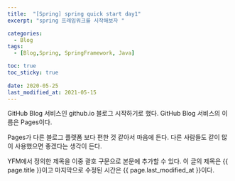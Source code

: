 ```yaml
---
title:  "[Spring] spring quick start day1"
excerpt: "spring 프레임워크를 시작해보자 "

categories:
  - Blog
tags:
  - [Blog,Spring, SpringFramework, Java]

toc: true     
toc_sticky: true
 
date: 2020-05-25
last_modified_at: 2021-05-15
---
```

GitHub Blog 서비스인 github.io 블로그 시작하기로 했다.
GitHub Blog 서비스의 이름은 Pages이다.

Pages가 다른 블로그 플랫폼 보다 편한 것 같아서 마음에 든다.
다른 사람들도 같이 많이 사용했으면 좋겠다는 생각이 든다.

YFM에서 정의한 제목을 이중 괄호 구문으로 본문에 추가할 수 있다.
이 글의 제목은 {{ page.title }}이고
마지막으로 수정된 시간은 {{ page.last_modified_at }}이다.
